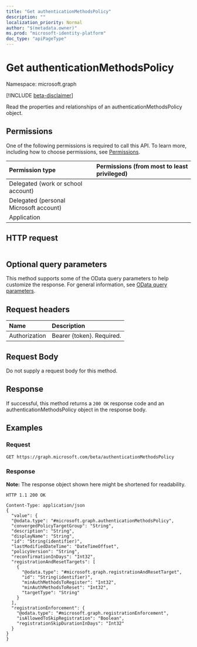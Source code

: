 ```yaml
---
title: "Get authenticationMethodsPolicy"
description: ""
localization_priority: Normal
author: "$(metadata.owner)"
ms.prod: "microsoft-identity-platform"
doc_type: "apiPageType"
---
```


# Get authenticationMethodsPolicy

Namespace: microsoft.graph

[!INCLUDE [beta-disclaimer](../../includes/beta-disclaimer.md)]

Read the properties and relationships of an authenticationMethodsPolicy object.

## Permissions

One of the following permissions is required to call this API. To learn more, including how to choose permissions, see [Permissions](/graph/permissions-reference).

| Permission type                        | Permissions (from most to least privileged) |
| :------------------------------------- | :------------------------------------------ |
| Delegated (work or school account)     |                                             |
| Delegated (personal Microsoft account) |                                             |
| Application                            |                                             |

## HTTP request

<!-- {
  "blockType": "ignored"
}
-->

```http

```

## Optional query parameters

This method supports some of the OData query parameters to help customize the response. For general information, see [OData query parameters](/graph/query-parameters).

## Request headers

| Name          | Description               |
| :------------ | :------------------------ |
| Authorization | Bearer {token}. Required. |

## Request Body

<!-- Actions and Functions -->

<!-- CRUD Methods -->

Do not supply a request body for this method.

## Response

If successful, this method returns a `200 OK` response code and an authenticationMethodsPolicy object in the response body.

## Examples

### Request

<!-- {
  "blockType": "request",
  "name": "get_authenticationmethodspolicy"
}
-->

```http
GET https://graph.microsoft.com/beta/authenticationMethodsPolicy

```

### Response

**Note:** The response object shown here might be shortened for readability.

<!-- {
  "blockType": "response",
  "truncated": true,
  "@odata.type": "microsoft.authMethodPolicy.authenticationMethodsPolicy"
}
-->

```http
HTTP 1.1 200 OK

Content-Type: application/json
{
  "value": {
  "@odata.type": "#microsoft.graph.authenticationMethodsPolicy",
  "convergedPolicyTargetGroup": "String",
  "description": "String",
  "displayName": "String",
  "id": "String(identifier)",
  "lastModifiedDateTime": "DateTimeOffset",
  "policyVersion": "String",
  "reconfirmationInDays": "Int32",
  "registrationAndResetTargets": [
    {
      "@odata.type": "#microsoft.graph.registrationAndResetTarget",
      "id": "String(identifier)",
      "minAuthMethodsToRegister": "Int32",
      "minAuthMethodsToReset": "Int32",
      "targetType": "String"
    }
  ],
  "registrationEnforcement": {
    "@odata.type": "#microsoft.graph.registrationEnforcement",
    "isAllowedToSkipRegistration": "Boolean",
    "registrationSkipDurationInDays": "Int32"
  }
}
}

```
